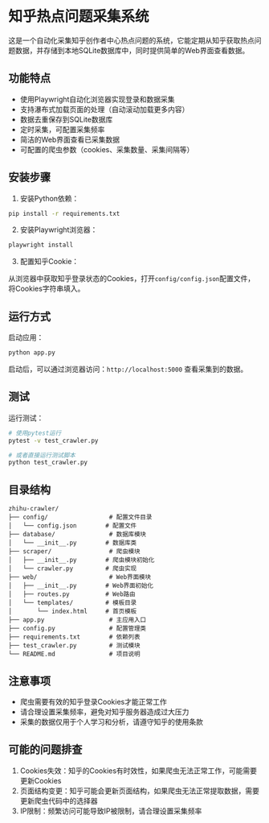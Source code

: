 # 知乎热点问题采集系统

这是一个自动化采集知乎创作者中心热点问题的系统，它能定期从知乎获取热点问题数据，并存储到本地SQLite数据库中，同时提供简单的Web界面查看数据。

## 功能特点

- 使用Playwright自动化浏览器实现登录和数据采集
- 支持瀑布式加载页面的处理（自动滚动加载更多内容）
- 数据去重保存到SQLite数据库
- 定时采集，可配置采集频率
- 简洁的Web界面查看已采集数据
- 可配置的爬虫参数（cookies、采集数量、采集间隔等）

## 安装步骤

1. 安装Python依赖：

```bash
pip install -r requirements.txt
```

2. 安装Playwright浏览器：

```bash
playwright install
```

3. 配置知乎Cookie：

从浏览器中获取知乎登录状态的Cookies，打开`config/config.json`配置文件，将Cookies字符串填入。

## 运行方式

启动应用：

```bash
python app.py
```

启动后，可以通过浏览器访问：`http://localhost:5000` 查看采集到的数据。

## 测试

运行测试：

```bash
# 使用pytest运行
pytest -v test_crawler.py

# 或者直接运行测试脚本
python test_crawler.py
```

## 目录结构

```
zhihu-crawler/
├── config/                 # 配置文件目录
│   └── config.json        # 配置文件
├── database/               # 数据库模块
│   └── __init__.py        # 数据库类
├── scraper/                # 爬虫模块
│   ├── __init__.py        # 爬虫模块初始化
│   └── crawler.py         # 爬虫实现
├── web/                    # Web界面模块
│   ├── __init__.py        # Web界面初始化
│   ├── routes.py          # Web路由
│   └── templates/         # 模板目录
│       └── index.html     # 首页模板
├── app.py                  # 主应用入口
├── config.py               # 配置管理类
├── requirements.txt        # 依赖列表
├── test_crawler.py         # 测试模块
└── README.md               # 项目说明
```

## 注意事项

- 爬虫需要有效的知乎登录Cookies才能正常工作
- 请合理设置采集频率，避免对知乎服务器造成过大压力
- 采集的数据仅用于个人学习和分析，请遵守知乎的使用条款

## 可能的问题排查

1. Cookies失效：知乎的Cookies有时效性，如果爬虫无法正常工作，可能需要更新Cookies
2. 页面结构变更：知乎可能会更新页面结构，如果爬虫无法正常提取数据，需要更新爬虫代码中的选择器
3. IP限制：频繁访问可能导致IP被限制，请合理设置采集频率 